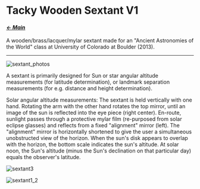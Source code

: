 # Tacky Wooden Sextant V1

#### _[&larr; Main](index.md)_

A wooden/brass/lacquer/mylar sextant made for an "Ancient Astronomies of the World" class at University of Colorado at Boulder (2013).

---

![sextant_photos](https://github.com/user-attachments/assets/ec5bf9c6-dd60-4982-b582-adb192de8350)

A sextant is primarily designed for Sun or star angular altitude measurements (for latitude determination), or landmark separation measurements (for e.g. distance and height determination).

Solar angular altitude measurements: The sextant is held vertically with one hand. Rotating the arm with the other hand rotates the top mirror, until an image of the sun is reflected into the eye piece (right center). En-route, sunlight passes through a protective mylar film (re-purposed from solar eclipse glasses) and reflects from a fixed "alignment" mirror (left). The "alignment" mirror is horizontally shortened to give the user a simultaneous unobstructed view of the horizon. When the sun's disk appears to overlap with the horizon, the bottom scale indicates the sun's altitude. At solar noon, the Sun's altitude (minus the Sun's declination on that particular day) equals the observer's latitude.

![sextant3](https://github.com/user-attachments/assets/257a114a-067f-4667-9c18-8c9fdcbd4833)

![sextant1_2](https://github.com/user-attachments/assets/c7e733c4-6a2c-42f3-9ef4-337279f99da3)

